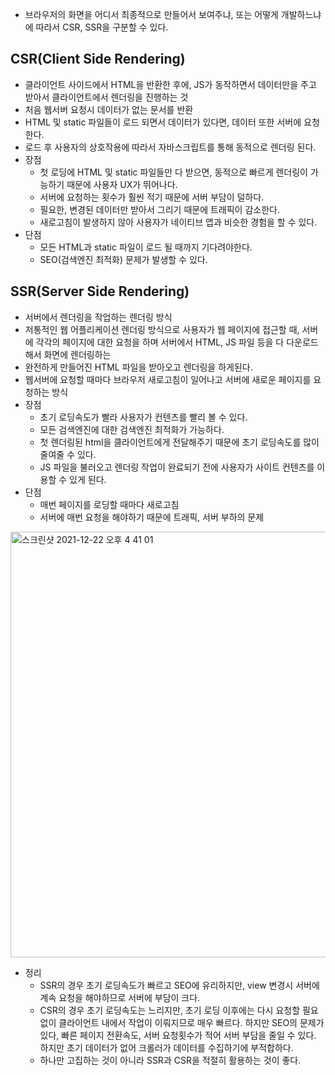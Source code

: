 - 브라우저의 화면을 어디서 최종적으로 만들어서 보여주냐, 또는 어떻게 개발하느냐에 따라서 CSR, SSR을 구분할 수 있다.

## CSR(Client Side Rendering)
- 클라이언트 사이드에서 HTML을 반환한 후에, JS가 동작하면서 데이터만을 주고 받아서 클라이언트에서 렌더링을 진행하는 것
- 처음 웹서버 요청시 데이터가 없는 문서를 반환
- HTML 및 static 파일들이 로드 되면서 데이터가 있다면, 데이터 또한 서버에 요청한다.
- 로드 후 사용자의 상호작용에 따라서 자바스크립트를 통해 동적으로 렌더링 된다.
- 장점
  - 첫 로딩에 HTML 및 static 파일들만 다 받으면, 동적으로 빠르게 렌더링이 가능하기 때문에 사용자 UX가 뛰어나다.
  - 서버에 요청하는 횟수가 훨씬 적기 때문에 서버 부담이 덜하다.
  - 필요한, 변경된 데이터만 받아서 그리기 때문에 트래픽이 감소한다.
  - 새로고침이 발생하지 않아 사용자가 네이티브 앱과 비슷한 경험을 할 수 있다.
- 단점
  - 모든 HTML과 static 파일이 로드 될 때까지 기다려야한다.
  - SEO(검색엔진 최적화) 문제가 발생할 수 있다.

## SSR(Server Side Rendering)
- 서버에서 렌더링을 작업하는 렌더링 방식
- 저통적인 웹 어플리케이션 렌더링 방식으로 사용자가 웹 페이지에 접근할 때, 서버에 각각의 페이지에 대한 요청을 하며 서버에서 HTML, JS 파일 등을 다 다운로드해서 화면에 렌더링하는 
- 완전하게 만들어진 HTML 파일을 받아오고 렌더링을 하게된다.
- 웹서버에 요청할 때마다 브라우저 새로고침이 일어나고 서버에 새로운 페이지를 요청하는 방식
- 장점
  - 초기 로딩속도가 빨라 사용자가 컨텐츠를 빨리 볼 수 있다.
  - 모든 검색엔진에 대한 검색엔진 최적화가 가능하다.
  - 첫 렌더링된 html을 클라이언트에게 전달해주기 때문에 초기 로딩속도를 많이 줄여줄 수 있다.
  - JS 파일을 불러오고 렌더링 작업이 완료되기 전에 사용자가 사이트 컨텐츠를 이용할 수 있게 된다.
- 단점
  - 매번 페이지를 로딩할 때마다 새로고침
  - 서버에 매번 요청을 해야하기 때문에 트래픽, 서버 부하의 문제


<img width="681" alt="스크린샷 2021-12-22 오후 4 41 01" src="https://user-images.githubusercontent.com/75515697/147054344-8eb53913-da77-4d35-9a1d-7b1f6c040c79.png">

- 정리
  - SSR의 경우 초기 로딩속도가 빠르고 SEO에 유리하지만, view 변경시 서버에 계속 요청을 해야하므로 서버에 부담이 크다.
  - CSR의 경우 초기 로딩속도는 느리지만, 초기 로딩 이후에는 다시 요청할 필요없이 클라이언트 내에서 작업이 이뤄지므로 매우 빠르다. 하지만 SEO의 문제가 있다, 빠른 페이지 전환속도, 서버 요청횟수가 적어 서버 부담을 줄일 수 있다. 하지만 초기 데이터가 없어 크롤러가 데이터를 수집하기에 부적합하다.
  - 하나만 고집하는 것이 아니라 SSR과 CSR을 적절히 활용하는 것이 좋다.

